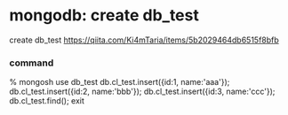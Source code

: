 mongodb: create db_test
===============

create db_test
https://qiita.com/Ki4mTaria/items/5b2029464db6515f8bfb

### command  
% mongosh
use db_test
db.cl_test.insert({id:1, name:'aaa'});
db.cl_test.insert({id:2, name:'bbb'});
db.cl_test.insert({id:3, name:'ccc'});
db.cl_test.find();
exit

